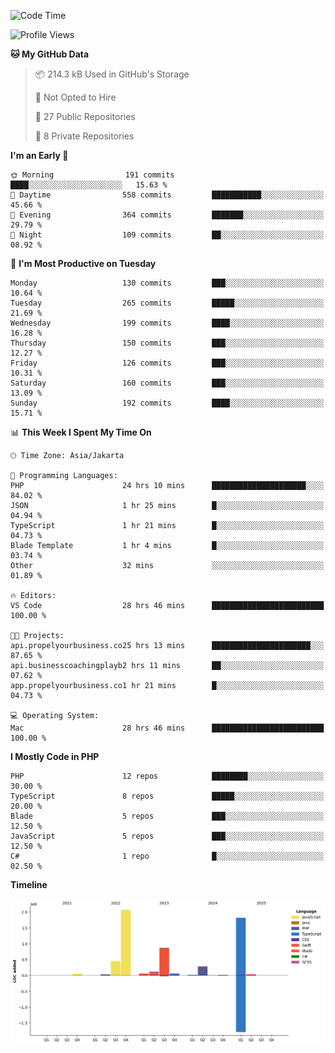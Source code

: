<!--START_SECTION:waka-->
![Code Time](http://img.shields.io/badge/Code%20Time-766%20hrs%2010%20mins-blue)

![Profile Views](http://img.shields.io/badge/Profile%20Views-0-blue)

**🐱 My GitHub Data** 

> 📦 214.3 kB Used in GitHub's Storage 
 > 
> 🚫 Not Opted to Hire
 > 
> 📜 27 Public Repositories 
 > 
> 🔑 8 Private Repositories 
 > 
**I'm an Early 🐤** 

```text
🌞 Morning                191 commits         ████░░░░░░░░░░░░░░░░░░░░░   15.63 % 
🌆 Daytime                558 commits         ███████████░░░░░░░░░░░░░░   45.66 % 
🌃 Evening                364 commits         ███████░░░░░░░░░░░░░░░░░░   29.79 % 
🌙 Night                  109 commits         ██░░░░░░░░░░░░░░░░░░░░░░░   08.92 % 
```
📅 **I'm Most Productive on Tuesday** 

```text
Monday                   130 commits         ███░░░░░░░░░░░░░░░░░░░░░░   10.64 % 
Tuesday                  265 commits         █████░░░░░░░░░░░░░░░░░░░░   21.69 % 
Wednesday                199 commits         ████░░░░░░░░░░░░░░░░░░░░░   16.28 % 
Thursday                 150 commits         ███░░░░░░░░░░░░░░░░░░░░░░   12.27 % 
Friday                   126 commits         ███░░░░░░░░░░░░░░░░░░░░░░   10.31 % 
Saturday                 160 commits         ███░░░░░░░░░░░░░░░░░░░░░░   13.09 % 
Sunday                   192 commits         ████░░░░░░░░░░░░░░░░░░░░░   15.71 % 
```


📊 **This Week I Spent My Time On** 

```text
🕑︎ Time Zone: Asia/Jakarta

💬 Programming Languages: 
PHP                      24 hrs 10 mins      █████████████████████░░░░   84.02 % 
JSON                     1 hr 25 mins        █░░░░░░░░░░░░░░░░░░░░░░░░   04.94 % 
TypeScript               1 hr 21 mins        █░░░░░░░░░░░░░░░░░░░░░░░░   04.73 % 
Blade Template           1 hr 4 mins         █░░░░░░░░░░░░░░░░░░░░░░░░   03.74 % 
Other                    32 mins             ░░░░░░░░░░░░░░░░░░░░░░░░░   01.89 % 

🔥 Editors: 
VS Code                  28 hrs 46 mins      █████████████████████████   100.00 % 

🐱‍💻 Projects: 
api.propelyourbusiness.co25 hrs 13 mins      ██████████████████████░░░   87.65 % 
api.businesscoachingplayb2 hrs 11 mins       ██░░░░░░░░░░░░░░░░░░░░░░░   07.62 % 
app.propelyourbusiness.co1 hr 21 mins        █░░░░░░░░░░░░░░░░░░░░░░░░   04.73 % 

💻 Operating System: 
Mac                      28 hrs 46 mins      █████████████████████████   100.00 % 
```

**I Mostly Code in PHP** 

```text
PHP                      12 repos            ████████░░░░░░░░░░░░░░░░░   30.00 % 
TypeScript               8 repos             █████░░░░░░░░░░░░░░░░░░░░   20.00 % 
Blade                    5 repos             ███░░░░░░░░░░░░░░░░░░░░░░   12.50 % 
JavaScript               5 repos             ███░░░░░░░░░░░░░░░░░░░░░░   12.50 % 
C#                       1 repo              █░░░░░░░░░░░░░░░░░░░░░░░░   02.50 % 
```



**Timeline**

![Lines of Code chart](https://raw.githubusercontent.com/brstreet2/brstreet2/main/assets/bar_graph.png)


<!--END_SECTION:waka-->
